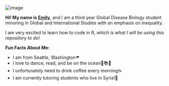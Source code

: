 ![image](https://user-images.githubusercontent.com/76849576/105104049-6ace4880-5a66-11eb-8295-fa28f0f5bdd0.png)

**Hi! My name is [Emily](mailto:erspencer@ucdavis.edu)**, and I am a third year Global Disease Biology student minoring in Global and International Studies with an emphasis on inequality. 

I am very excited to learn how to code in R, *which is what I will be using this repository to do!*

 **Fun Facts About Me:**
* I am from Seattle, Washington☂
* I love to dance, read, and be on the ocean💃📚🌊
* I unfortunately need to drink coffee every morning☕ 
* I am currently tutoring students who live in Syria!📝

